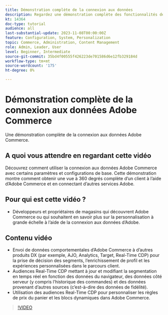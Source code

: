 ```yaml
---
title: Démonstration complète de la connexion aux données
description: Regardez une démonstration complète des fonctionnalités de la connexion aux données Adobe Commerce
kt: 14364
doc-type: tutorial
audience: all
last-substantial-update: 2023-11-08T00:00:00Z
feature: Configuration, System, Personalization
topic: Commerce, Administration, Content Management
role: Admin, Leader, User
level: Beginner, Intermediate
source-git-commit: 35bd4f00555f426223de701586d6e12fb329184d
workflow-type: tm+mt
source-wordcount: '175'
ht-degree: 0%

---
```


# Démonstration complète de la connexion aux données Adobe Commerce

Une démonstration complète de la connexion aux données Adobe Commerce.

## A quoi vous attendre en regardant cette vidéo

Découvrez comment utiliser la connexion aux données Adobe Commerce avec certains paramètres et configurations de base. Cette démonstration montre comment obtenir une vue à 360 degrés complète d’un client à l’aide d’Adobe Commerce et en connectant d’autres services Adobe.

## Pour qui est cette vidéo ?

* Développeurs et propriétaires de magasins qui découvrent Adobe Commerce ou qui souhaitent en savoir plus sur la personnalisation à grande échelle à l’aide de la connexion aux données d’Adobe.

## Contenu vidéo

* Envoi de données comportementales d’Adobe Commerce à d’autres produits DX (par exemple, AJO, Analytics, Target, Real-Time CDP) pour la prise de décision des segments, l’enrichissement de profil et les expériences personnalisées dans le parcours client.
* Audiences Real-Time CDP mettant à jour et modifiant la segmentation en temps réel en fonction des données du navigateur, des données côté serveur (y compris l’historique des commandes) et des données provenant d’autres sources (c’est-à-dire des données de fidélité).
* Utilisation des audiences Real-Time CDP pour personnaliser les règles de prix du panier et les blocs dynamiques dans Adobe Commerce.

>[!VIDEO](https://video.tv.adobe.com/v/3425591?learn=on)
